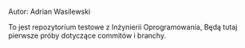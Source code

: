 Autor: Adrian Wasilewski

To jest repozytorium testowe z Inżynierii Oprogramowania,
Będą tutaj pierwsze próby dotyczące commitów i branchy.
